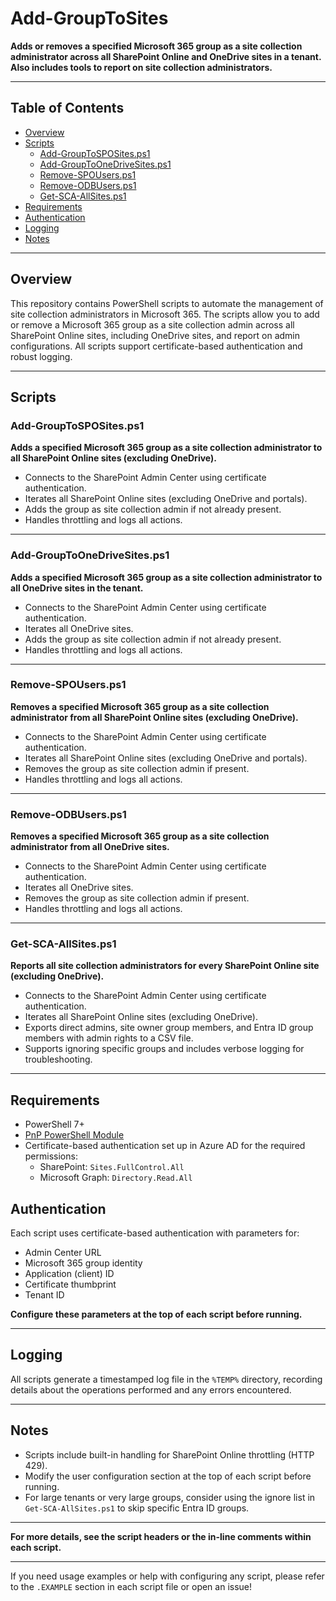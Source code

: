 # Add-GroupToSites

**Adds or removes a specified Microsoft 365 group as a site collection administrator across all SharePoint Online and OneDrive sites in a tenant. Also includes tools to report on site collection administrators.**

---

## Table of Contents

- [Overview](#overview)
- [Scripts](#scripts)
  - [Add-GroupToSPOSites.ps1](#add-grouptospositesps1)
  - [Add-GroupToOneDriveSites.ps1](#add-grouptoonedrivesitesps1)
  - [Remove-SPOUsers.ps1](#remove-spousersps1)
  - [Remove-ODBUsers.ps1](#remove-odbusersps1)
  - [Get-SCA-AllSites.ps1](#get-sca-allsitesps1)
- [Requirements](#requirements)
- [Authentication](#authentication)
- [Logging](#logging)
- [Notes](#notes)

---

## Overview

This repository contains PowerShell scripts to automate the management of site collection administrators in Microsoft 365. The scripts allow you to add or remove a Microsoft 365 group as a site collection admin across all SharePoint Online sites, including OneDrive sites, and report on admin configurations. All scripts support certificate-based authentication and robust logging.

---

## Scripts

### Add-GroupToSPOSites.ps1

**Adds a specified Microsoft 365 group as a site collection administrator to all SharePoint Online sites (excluding OneDrive).**

- Connects to the SharePoint Admin Center using certificate authentication.
- Iterates all SharePoint Online sites (excluding OneDrive and portals).
- Adds the group as site collection admin if not already present.
- Handles throttling and logs all actions.

---

### Add-GroupToOneDriveSites.ps1

**Adds a specified Microsoft 365 group as a site collection administrator to all OneDrive sites in the tenant.**

- Connects to the SharePoint Admin Center using certificate authentication.
- Iterates all OneDrive sites.
- Adds the group as site collection admin if not already present.
- Handles throttling and logs all actions.

---

### Remove-SPOUsers.ps1

**Removes a specified Microsoft 365 group as a site collection administrator from all SharePoint Online sites (excluding OneDrive).**

- Connects to the SharePoint Admin Center using certificate authentication.
- Iterates all SharePoint Online sites (excluding OneDrive and portals).
- Removes the group as site collection admin if present.
- Handles throttling and logs all actions.

---

### Remove-ODBUsers.ps1

**Removes a specified Microsoft 365 group as a site collection administrator from all OneDrive sites.**

- Connects to the SharePoint Admin Center using certificate authentication.
- Iterates all OneDrive sites.
- Removes the group as site collection admin if present.
- Handles throttling and logs all actions.

---

### Get-SCA-AllSites.ps1

**Reports all site collection administrators for every SharePoint Online site (excluding OneDrive).**

- Connects to the SharePoint Admin Center using certificate authentication.
- Iterates all SharePoint Online sites (excluding OneDrive).
- Exports direct admins, site owner group members, and Entra ID group members with admin rights to a CSV file.
- Supports ignoring specific groups and includes verbose logging for troubleshooting.

---

## Requirements

- PowerShell 7+
- [PnP PowerShell Module](https://pnp.github.io/powershell/)
- Certificate-based authentication set up in Azure AD for the required permissions:
  - SharePoint: `Sites.FullControl.All`
  - Microsoft Graph: `Directory.Read.All`

## Authentication

Each script uses certificate-based authentication with parameters for:
- Admin Center URL
- Microsoft 365 group identity
- Application (client) ID
- Certificate thumbprint
- Tenant ID

**Configure these parameters at the top of each script before running.**

---

## Logging

All scripts generate a timestamped log file in the `%TEMP%` directory, recording details about the operations performed and any errors encountered.

---

## Notes

- Scripts include built-in handling for SharePoint Online throttling (HTTP 429).
- Modify the user configuration section at the top of each script before running.
- For large tenants or very large groups, consider using the ignore list in `Get-SCA-AllSites.ps1` to skip specific Entra ID groups.

---

**For more details, see the script headers or the in-line comments within each script.**

---

If you need usage examples or help with configuring any script, please refer to the `.EXAMPLE` section in each script file or open an issue!
